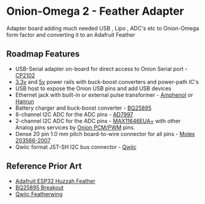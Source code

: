 # Onion-Omega 2 - Feather Adapter
Adapter board adding much needed USB , Lipo , ADC's etc to Onion-Omega form factor and converting it to an Adafruit Feather

## Roadmap Features
- USB-Serial adapter on-board for direct access to Onion Serial port - [CP2102](https://au.mouser.com/ProductDetail/Silicon-Labs/CP2102N-A02-GQFN20?qs=sGAEpiMZZMtv%252Bwxsgy%2FhiN7Hc8YFqmm37POrUy82J6M%3D)
- [3.3v](http://www.ti.com/product/TPS63001) and [5v](http://www.ti.com/product/TPS63002) power rails with buck-boost converters and power-path IC's
- USB host to expose the Onion USB pins and add USB devices 
- Ethernet jack with built-in or external pulse transformer - [Amphenol](https://au.mouser.com/ProductDetail/Amphenol-Commercial-Products/RJMG1BD3B8K1ANR?qs=sGAEpiMZZMvQhAhQbXdbBiMgfamRpqKNbIBUiXXy1v4%3D) or [Hanrun](https://www.snapeda.com/parts/HR911105A/DFRobot/view-part/?ref=search&t=HR911105A)
- Battery charger and buck-boost converter - [BQ25895](http://www.ti.com/product/BQ25895)
- 8-channel I2C ADC for the ADC pins - [AD7997](https://www.analog.com/en/products/ad7997.html#product-overview)
- 2-channel I2C ADC for the ADC pins - [MAX11646EUA+](https://au.mouser.com/new/maxim-integrated/maxim-max11646-max11647/) with other Analog pins services by [Onion PCM/PWM](https://docs.onion.io/omega2-docs/generating-pwm-signals.html) pins.
- Dense 20 pin 1.0 mm pitch board-to-wire connector for all pins - [Molex 203566-2007](https://au.mouser.com/ProductDetail/Molex/203566-2007?qs=sGAEpiMZZMs%252BGHln7q6pm8Vn94ktop%2FJB3denez338oFsDPiNVR1nA%3D%3D)
- Qwiic format JST-SH I2C bus connector - [Qwiic](https://www.sparkfun.com/qwiic)

## Reference Prior Art
- [Adafruit ESP32 Huzzah Feather](https://github.com/adafruit/Adafruit-HUZZAH32-ESP32-Feather-PCB)
- [BQ25895 Breakout](https://www.bernebeer.nl/new-bq25895-breakout/)
- [Qwiic Featherwing](https://github.com/hongselectronics/Qwiic_Featherwing)